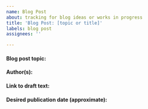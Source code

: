 ```yaml
---
name: Blog Post
about: tracking for blog ideas or works in progress
title: 'Blog Post: [topic or title]'
labels: blog post
assignees: ''

---
```


#### Blog post topic: 
#### Author(s): 
#### Link to draft text:
#### Desired publication date (approximate):
